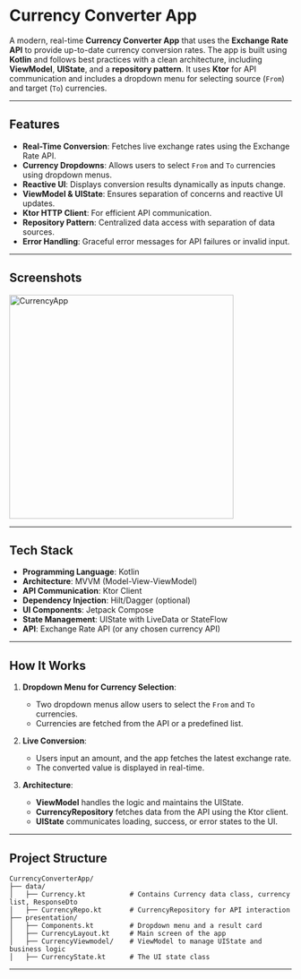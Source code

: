 # Currency Converter App

A modern, real-time **Currency Converter App** that uses the **Exchange Rate API** to provide up-to-date currency conversion rates. The app is built using **Kotlin** and follows best practices with a clean architecture, including **ViewModel**, **UIState**, and a **repository pattern**. It uses **Ktor** for API communication and includes a dropdown menu for selecting source (`From`) and target (`To`) currencies.

---

## **Features**
- **Real-Time Conversion**: Fetches live exchange rates using the Exchange Rate API.
- **Currency Dropdowns**: Allows users to select `From` and `To` currencies using dropdown menus.
- **Reactive UI**: Displays conversion results dynamically as inputs change.
- **ViewModel & UIState**: Ensures separation of concerns and reactive UI updates.
- **Ktor HTTP Client**: For efficient API communication.
- **Repository Pattern**: Centralized data access with separation of data sources.
- **Error Handling**: Graceful error messages for API failures or invalid input.

---

## **Screenshots**
<img src="https://github.com/user-attachments/assets/abf299f0-d292-416e-a2be-4352eb3f23ce" alt="CurrencyApp" width="400"/>

---

## **Tech Stack**
- **Programming Language**: Kotlin
- **Architecture**: MVVM (Model-View-ViewModel)
- **API Communication**: Ktor Client
- **Dependency Injection**: Hilt/Dagger (optional)
- **UI Components**: Jetpack Compose
- **State Management**: UIState with LiveData or StateFlow
- **API**: Exchange Rate API (or any chosen currency API)

---

## **How It Works**

1. **Dropdown Menu for Currency Selection**:
   - Two dropdown menus allow users to select the `From` and `To` currencies.
   - Currencies are fetched from the API or a predefined list.

2. **Live Conversion**:
   - Users input an amount, and the app fetches the latest exchange rate.
   - The converted value is displayed in real-time.

3. **Architecture**:
   - **ViewModel** handles the logic and maintains the UIState.
   - **CurrencyRepository** fetches data from the API using the Ktor client.
   - **UIState** communicates loading, success, or error states to the UI.

---

## **Project Structure**

```
CurrencyConverterApp/
├── data/
│   ├── Currency.kt           # Contains Currency data class, currency list, ResponseDto
│   ├── CurrencyRepo.kt       # CurrencyRepository for API interaction
├── presentation/
│   ├── Components.kt         # Dropdown menu and a result card
│   ├── CurrencyLayout.kt     # Main screen of the app
│   ├── CurrencyViewmodel/    # ViewModel to manage UIState and business logic
│   ├── CurrencyState.kt      # The UI state class

```

---
